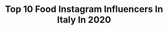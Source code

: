 ---
title: Top 10 Food Instagram Influencers In Italy In 2020
description: >-
  Find top food Instagram influencers in Italy in 2020. Most popular hashtags: #iorestoacasa #quarantena #coronavirus #andratuttobene.
platform: Instagram
profiles:
  - username: "serenaesposito97"
    fullname: >-
      𝓔𝓼𝓹𝓸𝓼𝓲𝓽𝓸 𝓼𝓮𝓻𝓮𝓷𝓪❣️
    location: "Italy"
    followers: 3461
    engagement: 2599
    commentsToLikes: 0.218577
    id: ck8t22rtby09w0j78axase2oz
    verified: false
    hashtags: "#patatinefritte, #natale, #cute, #lamiavita"
  - username: "leo_diezcerodos"
    fullname: >-
      🇮🇹 Leonardo ☀️
    location: "Italy"
    followers: 14260
    engagement: 1003
    commentsToLikes: 0.139451
    id: ck8t92fqimpzw0j78c7g1iue4
    verified: false
    hashtags: ""
  - username: "ziaflavia_foodnboobs"
    fullname: >-
      Zia Flavia Foodn'Boobs
    location: "Italy"
    followers: 112770
    engagement: 878
    commentsToLikes: 0.031039
    id: ck6u9kqhry4hg0j71i15sfc74
    verified: false
    hashtags: "#100k, #100kfollowers, #coronavirus, #napoli"
  - username: "nicolepaccagnella"
    fullname: >-
      Nicole Paccagnella
    location: "Italy"
    followers: 50809
    engagement: 366
    commentsToLikes: 0.058431
    id: ck55ohpp48dnr0i11oydychn7
    verified: false
    hashtags: "#happynewyear, #galliamilano, #excelsiorhotelgallia, #iorestoacasa"
  - username: "agipsyinthekitchen"
    fullname: >-
      A Gipsy In The Kitchen
    location: "Italy"
    followers: 115726
    engagement: 346
    commentsToLikes: 0.060735
    id: ck0tz2kkeox6v0i19c43w7bna
    verified: false
    hashtags: "#madewithchiquita, #slowlifediary, #iomifermo, #finish"
  - username: "fabrizio_sina"
    fullname: >-
      Fabrizio Sina ®️
    location: "Italy"
    followers: 47280
    engagement: 299
    commentsToLikes: 0.084198
    id: ck15tiytyibek0i19uyj9jzsd
    verified: false
    hashtags: "#elegancestyle, #gymnastics, #cuccioli, #singlelife"
  - username: "riccardomacario"
    fullname: >-
      Riccardo Macario
    location: "Italy"
    followers: 80575
    engagement: 1105
    commentsToLikes: 0.017453
    id: ck6tjdb9g2ho40j71x5mtpxcf
    verified: false
    hashtags: "#peppapig, #adv, #piccolielfi, #superpigiamini"
  - username: "maria_angela_galizia"
    fullname: >-
      Maria Angela Galizia
    location: "Italy"
    followers: 28183
    engagement: 284
    commentsToLikes: 0.339055
    id: ck15s4cpvb5ta0i193jimbkgl
    verified: false
    hashtags: "#giveaway, #desenio, #leggere, #plussize"
  - username: "diana.udrea"
    fullname: >-
      𝔇𝔦𝔞𝔫𝔞 𝔘𝔡𝔯𝔢𝔞
    location: "Italy"
    followers: 51168
    engagement: 243
    commentsToLikes: 0.072542
    id: ck5c3sgw9zys70i11wwunfrry
    verified: false
    hashtags: "#biglagoon, #paradiseisland, #world, #whalesharks"
  - username: "itsantoniodm"
    fullname: >-
      Antonio Di Matteo
    location: "Italy"
    followers: 14047
    engagement: 1653
    commentsToLikes: 0.054094
    id: ck6u72dtqj2pl0j71hitu7zuv
    verified: false
    hashtags: "#makeupvideo, #peachyqueenblog, #jackieaina, #sigmabeauty"
---